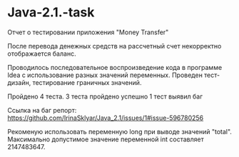 # Java-2.1.-task
Отчет о тестировании приложения "Money Transfer"

После перевода денежных средств на рассчетный счет некорректно отображается баланс.

Проводилось последовательное воспроизведение кода в программе Idea с использование разных значений переменных. Проведен тест-дизайн, тестирование граничных значений.

Пройдено 4 теста. 3 теста пройдено успешно 1 тест выявил баг

Ссылка на баг репорт: https://github.com/IrinaSklyar/Java_2.1/issues/1#issue-596780256

Рекоменую использовать переменную long при выводе значений "total". Максимально допустимое значение переменной int составляет 2147483647.
